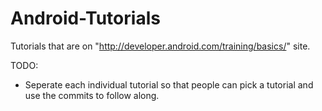 # Android-Tutorials
Tutorials that are on "http://developer.android.com/training/basics/" site.

TODO:

 - Seperate each individual tutorial so that people can pick a tutorial and use the commits to follow along.
